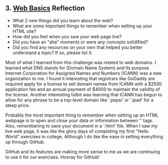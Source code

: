 ## 3. [Web Basics](3_web_basics/readme.md) Reflection

* What 2 new things did you learn about the web?
* What are some important things to remember when setting up your HTML site?
* How did you feel when you saw your web page live?
* Did you have an "aha" moments or were any concepts solidified?
* Did you find any resources on your own that helped you better understand a topic? If so, please list it.

Most of what I learned from this challenge was related to web domains. I learned what DNS stands for (Domain Name System) and its purpose. Internet Corporation for Assigned Names and Numbers (ICANN) was a new organization to me. I found it interesting that registrars like GoDaddy are required apply for a license to sell domain names from ICANN with a $2500 application fee and an annual payment of $4000 to maintain the validity of the license. Another interesting tidbit was learning that ICANN has begun to allow for any phrase to be a top-level domain like '.pepsi' or '.ipad' for a steep price.

Probably the most important thing to remember when setting up an HTML webpage is to open and close your data or information between '<html></html>' tags. Also, remembering to save your document in a '.html' file. When I saw my live web page, it was like the glory days of completing my first "Hello World" exercises in college. Although I do like the ease in setting everything up through GitHub.

GitHub and its features are making more sense to me as we are continuing to use it for our exercises. Hooray for GitHub!